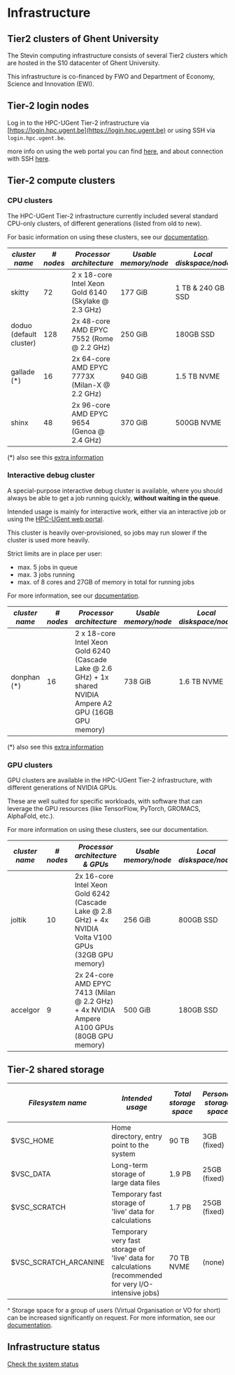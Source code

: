 # Infrastructure

## Tier2 clusters of Ghent University

The Stevin computing infrastructure consists of several Tier2 clusters
which are hosted in the S10 datacenter of Ghent University.

This infrastructure is co-financed by FWO and Department of Economy,
Science and Innovation (EWI).

## Tier-2 login nodes

Log in to the HPC-UGent Tier-2 infrastructure via [https://login.hpc.ugent.be](https://login.hpc.ugent.be)
or using SSH via `login.hpc.ugent.be`.

more info on using the web portal you can find [here](web_portal),
and about connection with SSH [here](connecting).

## Tier-2 compute clusters

### CPU clusters

The HPC-UGent Tier-2 infrastructure currently included several standard
CPU-only clusters, of different generations (listed from old to new).

For basic information on using these clusters, see our
[documentation](running_batch_jobs.md).

| ***cluster name*** | ***# nodes*** | ***Processor architecture*** | ***Usable memory/node*** | ***Local diskspace/node*** | ***Interconnect*** | ***Operating system*** |
| --- | --- | --- | --- | --- | --- | --- |
| skitty | 72 | 2 x 18-core Intel Xeon Gold 6140 (Skylake @ 2.3 GHz) | 177 GiB | 1 TB & 240 GB SSD | EDR InfiniBand | RHEL 9 |
| doduo (default cluster) | 128 | 2x 48-core AMD EPYC 7552 (Rome @ 2.2 GHz) | 250 GiB | 180GB SSD | HDR-100 InfiniBand | RHEL 8 |
| gallade (*) | 16 | 2x 64-core AMD EPYC 7773X (Milan-X @ 2.2 GHz) | 940 GiB | 1.5 TB NVME | HDR-100 InfiniBand | RHEL 9 |
| shinx | 48 | 2x 96-core AMD EPYC 9654 (Genoa @ 2.4 GHz) | 370 GiB | 500GB NVME | NDR-200 InfiniBand | RHEL 9 |

(*) also see this [extra information](./only/gent/2023/donphan-gallade#gallade-large-memory-cluster)

### Interactive debug cluster


A special-purpose interactive debug cluster is available,
where you should always be able to get a job running quickly,
**without waiting in the queue**.

Intended usage is mainly for interactive work,
either via an interactive job or using the [HPC-UGent web portal](web_portal).

This cluster is heavily over-provisioned, so jobs may
run slower if the cluster is used more heavily.

Strict limits are in place per user:
 * max. 5 jobs in queue
 * max. 3 jobs running
 * max. of 8 cores and 27GB of memory in total for running jobs

For more information, see our [documentation](interactive_gent).

| ***cluster name*** | ***# nodes*** | ***Processor architecture*** | ***Usable memory/node*** | ***Local diskspace/node*** | ***Interconnect*** | ***Operating system*** |
| --- | --- | --- | --- | --- | --- | --- |
| donphan (*) | 16 | 2 x 18-core Intel Xeon Gold 6240 (Cascade Lake @ 2.6 GHz) + 1x shared NVIDIA Ampere A2 GPU (16GB GPU memory) | 738 GiB | 	1.6 TB NVME | HDR-100 Infiniband | RHEL 8 |

(*) also see this [extra information](./only/gent/2023/donphan-gallade#donphan-debuginteractive-cluster)

### GPU clusters

GPU clusters are available in the HPC-UGent Tier-2 infrastructure,
with different generations of NVIDIA GPUs.

These are well suited for specific workloads, with software that
can leverage the GPU resources (like TensorFlow, PyTorch, GROMACS, AlphaFold, etc.).

For more information on using these clusters, see our documentation.

| ***cluster name*** | ***# nodes*** | ***Processor architecture & GPUs*** | ***Usable memory/node*** | ***Local diskspace/node*** | ***Interconnect*** | ***Operating system*** |
| --- | --- | --- | --- | --- | --- | --- |
| joltik | 10 | 2x 16-core Intel Xeon Gold 6242 (Cascade Lake @ 2.8 GHz) + 4x NVIDIA Volta V100 GPUs (32GB GPU memory) | 256 GiB | 800GB SSD | double EDR Infiniband | RHEL 9 |
| accelgor | 9 | 2x 24-core AMD EPYC 7413 (Milan @ 2.2 GHz) + 4x NVIDIA Ampere A100 GPUs (80GB GPU memory) | 500 GiB | 180GB SSD | HDR InfiniBand | RHEL 9 |


## Tier-2 shared storage

| ***Filesystem name*** | ***Intended usage*** | ***Total storage space*** | ***Personal storage space*** | ***VO storage space (^)*** |
| ---| --- |---| --- | --- |
| $VSC_HOME | Home directory, entry point to the system | 90 TB | 3GB (fixed) | (none) |
| $VSC_DATA | Long-term storage of large data files | 1.9 PB | 25GB (fixed) |  250GB |
| $VSC_SCRATCH | Temporary fast storage of 'live' data for calculations | 1.7 PB | 25GB (fixed) | 250GB |
| $VSC_SCRATCH_ARCANINE | Temporary very fast storage of 'live' data for calculations (recommended for very I/O-intensive jobs) | 70 TB NVME | (none) 	| upon request |


^ Storage space for a group of users (Virtual Organisation or VO for short) can be
increased significantly on request. For more information, see our
[documentation](running_jobs_with_input_output_data#virtual-organisations).

## Infrastructure status

[Check the system status](https://www.ugent.be/hpc/en/infrastructure/status)
